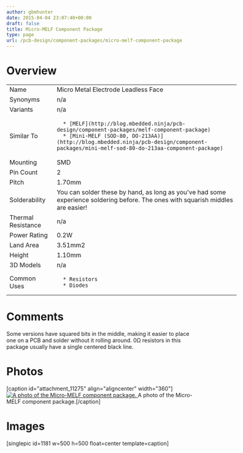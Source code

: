 ```yaml
---
author: gbmhunter
date: 2015-04-04 23:07:40+00:00
draft: false
title: Micro-MELF Component Package
type: page
url: /pcb-design/component-packages/micro-melf-component-package
---
```


# Overview


<table style="width: 600px;" >
<tbody >
<tr >

<td >Name
</td>

<td >Micro Metal Electrode Leadless Face
</td>
</tr>
<tr >

<td >Synonyms
</td>

<td >n/a
</td>
</tr>
<tr >

<td >Variants
</td>

<td >n/a
</td>
</tr>
<tr >

<td >Similar To
</td>

<td >



	  * [MELF](http://blog.mbedded.ninja/pcb-design/component-packages/melf-component-package)
	  * [Mini-MELF (SOD-80, DO-213AA)](http://blog.mbedded.ninja/pcb-design/component-packages/mini-melf-sod-80-do-213aa-component-package)


</td>
</tr>
<tr >

<td >Mounting
</td>

<td >SMD
</td>
</tr>
<tr >

<td >Pin Count
</td>

<td >2
</td>
</tr>
<tr >

<td >Pitch
</td>

<td >1.70mm
</td>
</tr>
<tr >

<td >Solderability
</td>

<td >You can solder these by hand, as long as you've had some experience soldering before. The ones with squarish middles are easier!
</td>
</tr>
<tr >

<td >Thermal Resistance
</td>

<td >n/a
</td>
</tr>
<tr >

<td >Power Rating
</td>

<td >0.2W
</td>
</tr>
<tr >

<td >Land Area
</td>

<td >3.51mm2
</td>
</tr>
<tr >

<td >Height
</td>

<td >1.10mm
</td>
</tr>
<tr >

<td >3D Models
</td>

<td >n/a
</td>
</tr>
<tr >

<td >Common Uses
</td>

<td >



	  * Resistors
	  * Diodes


</td>
</tr>
</tbody>
</table>


# Comments




Some versions have squared bits in the middle, making it easier to place one on a PCB and solder without it rolling around. 0Ω resistors in this package usually have a single centered black line.




# Photos



[caption id="attachment_11275" align="aligncenter" width="360"][![A photo of the Micro-MELF component package.](/images/2015/04/micro-melf-component-package-photo.jpg)
](/images/2015/04/micro-melf-component-package-photo.jpg) A photo of the Micro-MELF component package.[/caption]



# Images




[singlepic id=1181 w=500 h=500 float=center template=caption]
